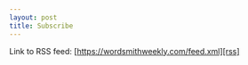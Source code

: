 ```yaml
---
layout: post
title: Subscribe
---
```


Link to RSS feed: [https://wordsmithweekly.com/feed.xml][rss]

[rss]: https://wordsmithweekly.com/feed.xml

<!--

I've got a simple RSS feed. It doesn't include the full content of the posts,
but it does have a summary of each, akin to what you see on the homepage.

<button id="rss" class="content__button">Get Link to RSS Feed</button>

<p id="rss-response" style="display:none">The link to the feed should be
  copied to your clipboard now. If not, here's the direct link:
  <a href="/feed.xml" id="rss-url">https://wordsmithweekly.com/feed.xml</a></p>

Email newsletter coming <s>soon</s> whenever I get around to it :)

<script>
  var rss = document.querySelector('#rss');
  rss.addEventListener('click', function() {
    var url = document.querySelector('#rss-url');
    var range = document.createRange();
    range.selectNode(url);
    window.getSelection().addRange(range);
    try {
      if (document.execCommand('copy')) {
        ga('send', 'event', 'Subscribe', 'click', 'RSS', 1);
      }
    } catch (err) {
      ga('send', 'event', 'Subscribe', 'click', 'RSS', 0);
    }
    document.querySelector('#rss-response').style.display = 'block';
    window.getSelection().removeAllRanges();
  });
</script>

-->
